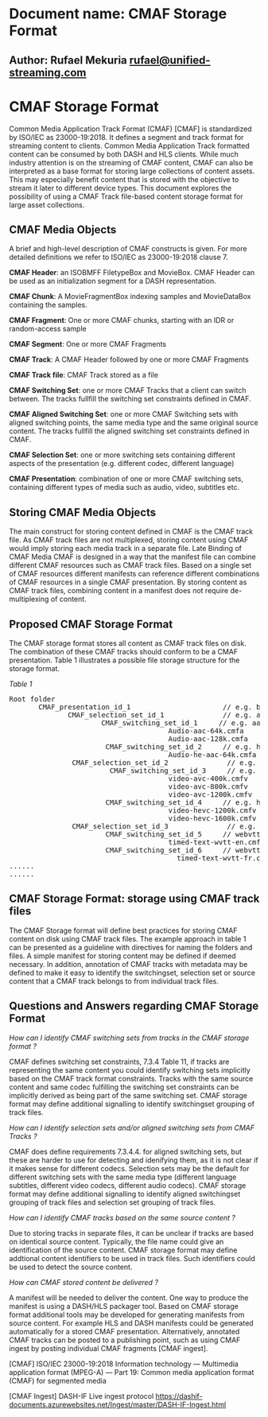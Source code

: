 # Document name: CMAF Storage Format
## Author: Rufael Mekuria rufael@unified-streaming.com
# CMAF Storage Format 

Common Media Application Track Format (CMAF) [CMAF] is standardized by ISO/IEC as 23000-19:2018. It defines a segment and track format for streaming content to clients. Common Media Application Track formatted content can be consumed by both DASH and HLS clients. While much industry attention is on the streaming of CMAF content, CMAF can also be interpreted as a base format for storing large collections of content assets. This may especially benefit content that is stored with the objective to stream it later to different device types. This document explores the possibility of using a CMAF Track file-based content storage format for large asset collections. 

## CMAF Media Objects 

A brief and high-level description of CMAF constructs is given.
For more detailed definitions we refer to ISO/IEC as 23000-19:2018 clause 7.

**CMAF Header**: an ISOBMFF FiletypeBox and MovieBox. CMAF Header can be used as an initialization segment for a DASH representation. 

**CMAF Chunk**: A MovieFragmentBox indexing samples and MovieDataBox containing the samples. 

**CMAF Fragment**: One or more CMAF chunks, starting with an IDR or random-access sample

**CMAF Segment**: One or more CMAF Fragments

**CMAF Track**: A CMAF Header followed by one or more CMAF Fragments

**CMAF Track file**: CMAF Track stored as a file

**CMAF Switching Set**: one or more CMAF Tracks that a client can switch between. The tracks fullfill the switching set constraints defined in CMAF.

**CMAF Aligned Switching Set**: one or more CMAF Switching sets with aligned switching points, the same media type and the same original source content. The tracks fullfill the aligned switching set constraints defined in CMAF.

**CMAF Selection Set**: one or more switching sets containing different aspects of the presentation (e.g. different codec, different language)

**CMAF Presentation**: combination of one or more CMAF switching sets, containing different types of media such as audio, video, subtitles etc. 

## Storing CMAF Media Objects 
The main construct for storing content defined in CMAF is the CMAF track file. 
As CMAF track files are not multiplexed, storing content using CMAF would imply storing each media track in a separate file. 
Late Binding of CMAF Media CMAF is designed in a way that the manifest file can combine different 
CMAF resources such as CMAF track files. Based on a single set of CMAF resources different manifests can reference different combinations 
of CMAF resources in a single CMAF presentation. By storing content as CMAF track files, 
combining content in a manifest does not require de-multiplexing of content. 

## Proposed CMAF Storage Format 
The CMAF storage format stores all content as CMAF track files on disk. The combination of these CMAF tracks should conform to be a CMAF presentation. Table 1 illustrates a possible file storage structure for the storage format.

_Table 1_
<pre>
Root folder
       CMAF_presentation_id_1                      // e.g. batman movie
              CMAF_selection_set_id_1              // e.g. audio
                      CMAF_switching_set_id_1     // e.g. aac encoded audio 
                                      Audio-aac-64k.cmfa
                                      Audio-aac-128k.cmfa
                       CMAF_switching_set_id_2     // e.g. he-aac encoded audio
                                      Audio-he-aac-64k.cmfa 
               CMAF_selection_set_id_2              // e.g. video 
                        CMAF_switching_set_id_3     // e.g. avc encoded video
                                      video-avc-400k.cmfv
                                      video-avc-800k.cmfv
                                      video-avc-1200k.cmfv
                       CMAF_switching_set_id_4     // e.g. hevc encoded video
                                      video-hevc-1200k.cmfv
                                      video-hevc-1600k.cmfv
               CMAF_selection_set_id_3              // e.g. subtitles
                       CMAF_switching_set_id_5     // webvtt English 
                                      timed-text-wvtt-en.cmft
                       CMAF_switching_set_id_6     // webvtt French
                                        timed-text-wvtt-fr.cmft
......
......
</pre>

## CMAF Storage Format: storage using CMAF track files

The CMAF Storage format will define best practices for storing CMAF content on disk using CMAF track files. 
The example approach in table 1 can be presented as a guideline with directives for naming the folders and files.
A simple manifest for storing content may be defined if deemed necessary. 
In addition, annotation of CMAF tracks with metadata may be defined to make it easy to identify the switchingset, 
selection set or source content that a CMAF track belongs to from individual track files. 

## Questions and Answers regarding CMAF Storage Format 
_How can I identify CMAF switching sets from tracks in the CMAF storage format ?_

CMAF defines switching set constraints, 7.3.4 Table 11, if tracks are representing the same content you could identify switching 
sets implicitly based on the CMAF track format constraints.  Tracks with the same source content and same codec fulfilling 
the switching set constraints can be implicitly derived as being part of the same switching set. 
CMAF storage format may define additional signalling to identify switchingset grouping of track files.

_How can I identify selection sets and/or aligned switching sets from CMAF Tracks ?_ 

CMAF does define requirements 7.3.4.4. for aligned switching sets, but these are harder to use for detecting and idenifying them, as it is not clear if it makes sense for different codecs. Selection sets may be the default for different switching sets with the same media type (different language subtitles, different video codecs, different audio codecs). CMAF storage format may define additional signalling to identify aligned switchingset grouping of track files and selection set grouping of track files.

_How can I identify CMAF tracks based on the same source content ?_

Due to storing tracks in separate files, it can be unclear if tracks are based on identical source content. Typically, the file name could give an identification of the source content. CMAF storage format may define addtional content identifiers to be used in track files. Such identifiers could be used to detect the source content.

_How can CMAF stored content be delivered ?_ 

A manifest will be needed to deliver the content. One way to produce the manifest is using a DASH/HLS packager tool. 
Based on CMAF storage format additional tools may be developed for generating manifests from source content. 
For example HLS and DASH manifests could be generated automatically for a stored CMAF presentation. Alternatively, 
annotated CMAF tracks can be posted to a publishing point, such as using CMAF ingest by posting individual CMAF fragments [CMAF ingest]. 

[CMAF] ISO/IEC 23000-19:2018
Information technology — Multimedia application format (MPEG-A) — Part 19: Common media application format (CMAF) for segmented media

[CMAF Ingest] DASH-IF Live ingest protocol https://dashif-documents.azurewebsites.net/Ingest/master/DASH-IF-Ingest.html
